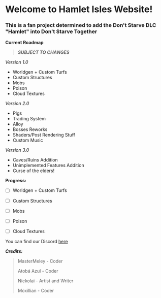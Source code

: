 # Welcome to Hamlet Isles Website!
### This is a fan project determined to add the Don't Starve DLC "Hamlet" into Don't Starve Together

**Current Roadmap**
> ***SUBJECT TO CHANGES***

*Version 1.0*
- Worldgen + Custom Turfs
- Custom Structures
- Mobs
- Poison
- Cloud Textures

*Version 2.0*
- Pigs
- Trading System
- Alloy
- Bosses Reworks
- Shaders/Post Rendering Stuff
- Custom Music

*Version 3.0*
- Caves/Ruins Addition
- Unimplemented Features Addition
- Curse of the elders!

**Progress:**
- [ ]  Worldgen + Custom Turfs
- [ ]  Custom Structures
- [ ]  Mobs
- [ ]  Poison
- [ ]  Cloud Textures


You can find our Discord [here](https://discord.gg/gb5tdwTBSX)

***Credits:***
> MasterMeley - Coder
> 
> Atobá Azul - Coder
> 
> Nickolai - Artist and Writer
> 
> Moxillian - Coder
